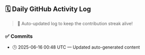 ## 🗓️ Daily GitHub Activity Log

> 🤖 Auto-updated log to keep the contribution streak alive!

### ✅ Commits

- 🕒 2025-06-16 00:48 UTC — Updated auto-generated content

